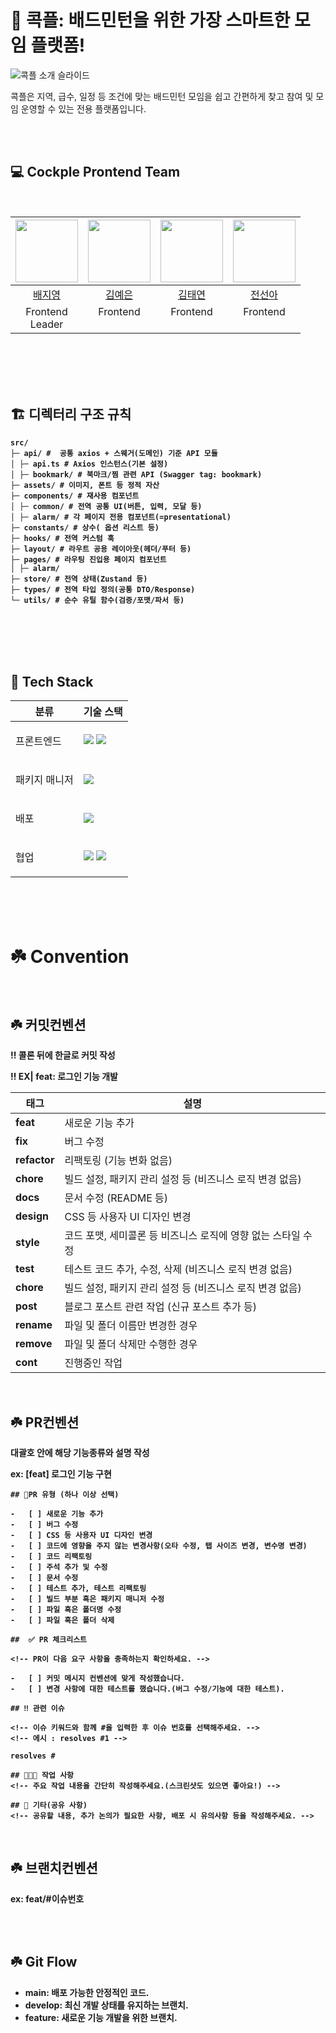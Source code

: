 

# 🏸 콕플: 배드민턴을 위한 가장 스마트한 모임 플랫폼!

![콕플 소개 슬라이드](https://raw.githubusercontent.com/Cockple/Cockple_BE/develop/image/COCKPLE_Slide_1.png)

콕플은 지역, 급수, 일정 등 조건에 맞는 배드민턴 모임을 쉽고 간편하게 찾고 참여 및 모임 운영할 수 있는 전용 플랫폼입니다.

<br>
<br>




## 💻 <strong>Cockple Prontend Team

<br>

| <img src="https://avatars.githubusercontent.com/u/120749541?v=4" width="100" height="100"> | <img src="https://avatars.githubusercontent.com/u/162114710?v=4" width="100" height="100"> | <img src="https://avatars.githubusercontent.com/u/134378550?v=4" width="100" height="100"> | <img src="https://avatars.githubusercontent.com/u/176879649?v=4" width="100" height="100"> |
|:---:|:---:|:---:|:---:|
| [배지영](https://github.com/qowldud) | [김예은](https://github.com/KimYeEun0929) | [김태연](https://github.com/kimtaeyeon04) | [전선아](https://github.com/JeonSuna) |
| Frontend<br>Leader<br> | Frontend<br><br> | Frontend<br><br> | Frontend<br><br> |



<br>
<br>


<br>
<br>




## 🏗️ 디렉터리 구조 규칙
```
src/
├─ api/ #  공통 axios + 스웨거(도메인) 기준 API 모듈
│ ├─ api.ts # Axios 인스턴스(기본 설정)
│ ├─ bookmark/ # 북마크/찜 관련 API (Swagger tag: bookmark)
├─ assets/ # 이미지, 폰트 등 정적 자산
├─ components/ # 재사용 컴포넌트
│ ├─ common/ # 전역 공통 UI(버튼, 입력, 모달 등)
│ ├─ alarm/ # 각 페이지 전용 컴포넌트(=presentational)
├─ constants/ # 상수( 옵션 리스트 등)
├─ hooks/ # 전역 커스텀 훅
├─ layout/ # 라우트 공용 레이아웃(헤더/푸터 등)
├─ pages/ # 라우팅 진입용 페이지 컴포넌트
│ ├─ alarm/
├─ store/ # 전역 상태(Zustand 등)
├─ types/ # 전역 타입 정의(공통 DTO/Response)
└─ utils/ # 순수 유틸 함수(검증/포맷/파서 등)
```



<br>
<br>
<br>
<br>


## 🔧 Tech Stack
<table>
    <thead>
        <tr>
            <th>분류</th>
            <th>기술 스택</th>
        </tr>
    </thead>
    <tbody>
        <tr>
          <td>
            <p>프론트엔드</p>
          </td>
          <td>
            <img src="https://img.shields.io/badge/TypeScript-3178C6?logo=typescript&logoColor=ffffff">
            <img src="https://img.shields.io/badge/react-61DAFB?logo=react&logoColor=333333">
          </td>
        </tr>
        <tr>
            <td>
                <p>패키지 매니저</p>
            </td>
            <td>
              <img src="https://img.shields.io/badge/npm-c12127?logo=npm&logoColor=ffffff">
            </td>
        </tr>
                <tr>
            <td>
                <p>배포</p>
            </td>
            <td>
                <img src="https://img.shields.io/badge/Vercel-000000?logo=Vercel&logoColor=white">
            </td>
        </tr>
        <tr>
            <td>
                <p>협업</p>
            </td>
            <td>
                <img src="https://img.shields.io/badge/Notion-000000?logo=Notion">
                <img src="https://img.shields.io/badge/Figma-F24E1E?logo=Figma&logoColor=ffffff">
            </td>
        </tr>
    </tbody>
</table>

<br>
<br>
<br>




# ☘️ Convention
<br>

## ☘️ 커밋컨벤션

‼️ 콜론 뒤에 한글로 커밋 작성

‼️ **EX| feat: 로그인 기능 개발**

| 태그 | 설명           |
| --- |--------------|
|**feat**   | 새로운 기능 추가     |
| **fix** | 버그 수정   |
| **refactor** | 리팩토링 (기능 변화 없음) |
|  **chore**  |빌드 설정, 패키지 관리 설정 등 (비즈니스 로직 변경 없음)  |
|  **docs** | 문서 수정 (README 등)   | 
| **design**  | CSS 등 사용자 UI 디자인 변경    | 
| **style**  | 코드 포맷, 세미콜론 등 비즈니스 로직에 영향 없는 스타일 수정   | 
| **test**  | 테스트 코드 추가, 수정, 삭제 (비즈니스 로직 변경 없음)   | 
| **chore**  |빌드 설정, 패키지 관리 설정 등 (비즈니스 로직 변경 없음)    | 
| **post**  | 블로그 포스트 관련 작업 (신규 포스트 추가 등)    | 
| **rename**  | 파일 및 폴더 이름만 변경한 경우    | 
| **remove**  | 파일 및 폴더 삭제만 수행한 경우    | 
| **cont**  | 진행중인 작업    | 

<br>

## ☘️ PR컨벤션

대괄호 안에 해당 기능종류와 설명 작성

ex:    **[feat] 로그인 기능 구현**

```
## 📍PR 유형 (하나 이상 선택)

-   [ ] 새로운 기능 추가
-   [ ] 버그 수정
-   [ ] CSS 등 사용자 UI 디자인 변경
-   [ ] 코드에 영향을 주지 않는 변경사항(오타 수정, 탭 사이즈 변경, 변수명 변경)
-   [ ] 코드 리팩토링
-   [ ] 주석 추가 및 수정
-   [ ] 문서 수정
-   [ ] 테스트 추가, 테스트 리팩토링
-   [ ] 빌드 부분 혹은 패키지 매니저 수정
-   [ ] 파일 혹은 폴더명 수정
-   [ ] 파일 혹은 폴더 삭제

##  ✅ PR 체크리스트

<!-- PR이 다음 요구 사항을 충족하는지 확인하세요. -->

-   [ ] 커밋 메시지 컨벤션에 맞게 작성했습니다.
-   [ ] 변경 사항에 대한 테스트를 했습니다.(버그 수정/기능에 대한 테스트).

## ‼️ 관련 이슈

<!-- 이슈 키워드와 함께 #을 입력한 후 이슈 번호를 선택해주세요. -->
<!-- 에시 : resolves #1 -->

resolves #

## 👩🏻‍💻 작업 사항
<!-- 주요 작업 내용을 간단히 작성해주세요.(스크린샷도 있으면 좋아요!) -->

## 📢 기타(공유 사항) 
<!-- 공유할 내용, 추가 논의가 필요한 사항, 배포 시 유의사항 등을 작성해주세요. -->

```

<br>

## ☘️ 브랜치컨벤션

ex:   **feat/#이슈번호**

<br>
<br>


## ☘️ Git Flow

- main: 배포 가능한 안정적인 코드.
- develop: 최신 개발 상태를 유지하는 브랜치.
- feature: 새로운 기능 개발을 위한 브랜치.

<br>
<br>




<br>


